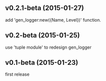 
v0.2.1-beta (2015-01-27)
------------------------

add 'gen_logger:new({Name, Level})' function.

v0.2-beta (2015-01-25)
------------------------

use 'tuple module' to redesign gen_logger

v0.1-beta (2015-01-23)
------------------------

first release

